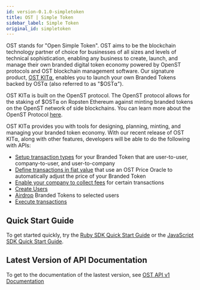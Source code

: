 ```yaml
---
id: version-0.1.0-simpletoken
title: OST | Simple Token
sidebar_label: Simple Token
original_id: simpletoken
---
```


OST stands for "Open Simple Token". OST aims to be the blockchain technology partner of choice for businesses of all sizes and levels of technical sophistication, enabling any business to create, launch, and manage their own branded digital token economy powered by OpenST protocols and OST blockchain management software. Our signature product, [<u>OST KIT⍺</u>](https://kit.ost.com), enables you to launch your own Branded Tokens backed by OST⍺ (also referred to as "$OST⍺").

OST KIT⍺ is built on the OpenST protocol. The OpenST protocol allows for the staking of $OST⍺ on Ropsten Ethereum against minting branded tokens on the OpenST network of side blockchains. You can learn more about the OpenST Protocol [<u>here</u>](https://openst.org).

OST KIT⍺ provides you with tools for designing, planning, minting, and managing your branded token economy. With our recent release of OST KIT⍺, along with other features, developers will be able to do the following with APIs: 

* [<u>Setup transaction types</u>](2_06_API_TRANSACTION-TYPES_CREATE.md) for your Branded Token that are user-to-user, company-to-user, and user-to-company
* [<u>Define transactions in fiat value</u>](2_06_API_TRANSACTION-TYPES_CREATE.md) that use an OST Price Oracle to automatically adjust the price of your Branded Token
* [<u>Enable your company to collect fees</u>](2_06_API_TRANSACTION-TYPES_CREATE.md) for certain transactions
* [<u>Create Users</u>](2_01_API_USERS_CREATE.md) 
* [<u>Airdrop</u>](2_04_API_AIRDROP_DROP.md) Branded Tokens to selected users
* [<u>Execute transactions</u>](2_09_API_TRANSACTION-TYPES_EXECUTE.md) 

## Quick Start Guide

To get started quickly, try the [<u>Ruby SDK Quick Start Guide</u>](3_01_SDK_RUBY.md) or the [<u>JavaScript SDK Quick Start Guide</u>](3_02_SDK_JAVASCRIPT.md).

## Latest Version of API Documentation

To get to the documentation of the lastest version, see [<u>OST API v1 Documentation</u>](https://dev.ost.com/docs/simpletoken.html)

